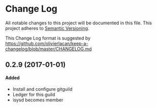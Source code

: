 # Change Log

All notable changes to this project will be documented in this file.
This project adheres to [Semantic Versioning](http://semver.org/).

This Change Log format is suggested by
<https://github.com/olivierlacan/keep-a-changelog/blob/master/CHANGELOG.md>

<a name="0.2.9"></a>
## 0.2.9 (2017-01-01)

#### Added

*   Install and configure gitguild
*   Ledger for this guild
*   isysd becomes member